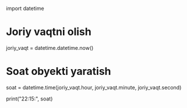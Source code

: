 import datetime

# Joriy vaqtni olish
joriy_vaqt = datetime.datetime.now()

# Soat obyekti yaratish
soat = datetime.time(joriy_vaqt.hour, joriy_vaqt.minute, joriy_vaqt.second)

print("22:15:", soat)
